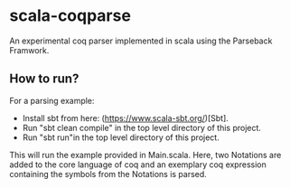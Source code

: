 # scala-coqparse

An experimental coq parser implemented in scala using the Parseback Framwork. 

## How to run?

For a parsing example:
- Install sbt from here: (https://www.scala-sbt.org/)[Sbt].
- Run "sbt clean compile" in the top level directory of this project.
- Run "sbt run"in the top level directory of this project.

This will run the example provided in Main.scala. Here, two Notations are added to the core language of coq 
and an exemplary coq expression containing the symbols from the Notations is parsed.
